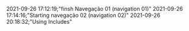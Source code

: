   

2021-09-26 17:12:19;"finsh Navegação 01 (navigation 01)"
2021-09-26 17:14:16;"Starting navegação 02 (navigation 02)"
2021-09-26 20:18:32;"Using Includes"
